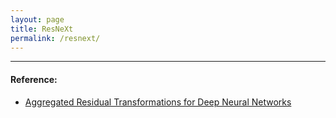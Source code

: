```yaml
---
layout: page
title: ResNeXt
permalink: /resnext/
---
```


------

#### Reference:
* [Aggregated Residual Transformations for Deep Neural Networks](https://arxiv.org/abs/1611.05431)